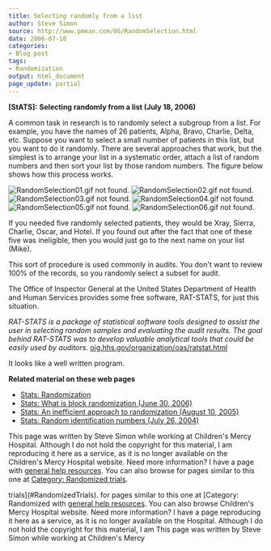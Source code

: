 ```yaml
---
title: Selecting randomly from a list
author: Steve Simon
source: http://www.pmean.com/06/RandomSelection.html
date: 2006-07-18
categories:
- Blog post
tags:
- Randomization
output: html_document
page_update: partial
---
```

**[StATS]:** **Selecting randomly from a list (July
18, 2006)**

A common task in research is to randomly select a subgroup from a list.
For example, you have the names of 26 patients, Alpha, Bravo, Charlie,
Delta, etc. Suppose you want to select a small number of patients in
this list, but you want to do it randomly. There are several approaches
that work, but the simplest is to arrange your list in a systematic
order, attach a list of random numbers and then sort your list by those
random numbers. The figure below shows how this process works.

![RandomSelection01.gif not found.](http://www.pmean.com/new-images/06/RandomSelection01.png)
![RandomSelection02.gif not found.](http://www.pmean.com/new-images/06/RandomSelection02.png)
![RandomSelection03.gif not found.](http://www.pmean.com/new-images/06/RandomSelection03.png)
![RandomSelection04.gif not found.](http://www.pmean.com/new-images/06/RandomSelection04.png)
![RandomSelection05.gif not found.](http://www.pmean.com/new-images/06/RandomSelection05.png)
![RandomSelection06.gif not found.](http://www.pmean.com/new-images/06/RandomSelection06.png)

If you needed five randomly selected patients, they would be Xray,
Sierra, Charlie, Oscar, and Hotel. If you found out after the fact that
one of these five was ineligible, then you would just go to the next
name on your list (Mike).

This sort of procedure is used commonly in audits. You don't want to
review 100% of the records, so you randomly select a subset for audit.

The Office of Inspector General at the United States Department of
Health and Human Services provides some free software, RAT-STATS, for
just this situation.

*RAT-STATS is a package of statistical software tools designed to
assist the user in selecting random samples and evaluating the audit
results. The goal behind RAT-STATS was to develop valuable analytical
tools that could be easily used by auditors.*
[oig.hhs.gov/organization/oas/ratstat.html](http://oig.hhs.gov/organization/oas/ratstat.html)

It looks like a well written program.

**Related material on these web pages**

-   [Stats: Randomization](../plan/random.asp)
-   [Stats: What is block randomization (June
    30, 2006)](BlockRandomization.html)
-   [Stats: An inefficient approach to randomization (August
    10, 2005)](http://www.pmean.com/weblog2005/Randomization.asp)
-   [Stats: Random identification numbers (July
    26, 2004)](http://www.pmean.com/weblog2004/RandomID.asp)

This page was written by Steve Simon while working at Children's Mercy
Hospital. Although I do not hold the copyright for this material, I am
reproducing it here as a service, as it is no longer available on the
Children's Mercy Hospital website. Need more information? I have a page
with [general help resources](../GeneralHelp.html). You can also browse
for pages similar to this one at [Category: Randomized
trials](#RandomizedTrials).
<!---More--->
trials](#RandomizedTrials).
for pages similar to this one at [Category: Randomized
with [general help resources](../GeneralHelp.html). You can also browse
Children's Mercy Hospital website. Need more information? I have a page
reproducing it here as a service, as it is no longer available on the
Hospital. Although I do not hold the copyright for this material, I am
This page was written by Steve Simon while working at Children's Mercy

<!---Do not use
**[StATS]:** **Selecting randomly from a list (July
This page was written by Steve Simon while working at Children's Mercy
Hospital. Although I do not hold the copyright for this material, I am
reproducing it here as a service, as it is no longer available on the
Children's Mercy Hospital website. Need more information? I have a page
with [general help resources](../GeneralHelp.html). You can also browse
for pages similar to this one at [Category: Randomized
trials](#RandomizedTrials).
page_update: partial
--->

